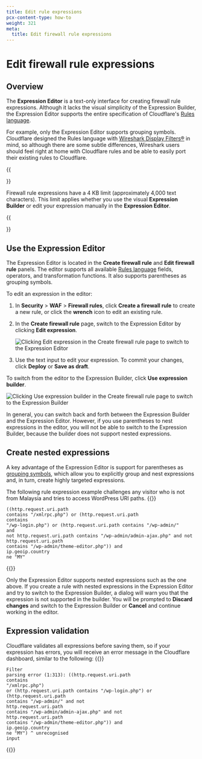 ```yaml
---
title: Edit rule expressions
pcx-content-type: how-to
weight: 321
meta:
  title: Edit firewall rule expressions
---
```


# Edit firewall rule expressions

## Overview

The **Expression Editor** is a text-only interface for creating firewall rule expressions. Although it lacks the visual simplicity of the Expression Builder, the Expression Editor supports the entire specification of Cloudflare's [Rules language](/ruleset-engine/rules-language/).

For example, only the Expression Editor supports grouping symbols. Cloudflare designed the Rules language with [Wireshark Display Filters®](https://www.wireshark.org/docs/wsug_html_chunked/ChWorkBuildDisplayFilterSection.html) in mind, so although there are some subtle differences, Wireshark users should feel right at home with Cloudflare rules and be able to easily port their existing rules to Cloudflare.

{{<Aside type="warning" header="Important">}}

Firewall rule expressions have a 4 KB limit (approximately 4,000 text characters). This limit applies whether you use the visual **Expression Builder** or edit your expression manually in the **Expression Editor**.

{{</Aside>}}

## Use the Expression Editor

The Expression Editor is located in the **Create firewall rule** and **Edit firewall rule** panels. The editor supports all available [Rules language](/ruleset-engine/rules-language/) fields, operators, and transformation functions. It also supports parentheses as grouping symbols.

To edit an expression in the editor:

1. In **Security** > **WAF** > **Firewall rules**, click **Create a firewall rule** to create a new rule, or click the **wrench** icon to edit an existing rule.

1. In the **Create firewall rule** page, switch to the Expression Editor by clicking **Edit expression**.

    ![Clicking Edit expression in the Create firewall rule page to switch to the Expression Editor](/firewall/static/firewall-rules-expression-builder-0.png)

1. Use the text input to edit your expression. To commit your changes, click **Deploy** or **Save as draft**.

To switch from the editor to the Expression Builder, click **Use expression builder**.

![Clicking Use expression builder in the Create firewall rule page to switch to the Expression Builder](/firewall/static/firewall-rules-expression-editor-0.png)

In general, you can switch back and forth between the Expression Builder and the Expression Editor. However, if you use parentheses to nest expressions in the editor, you will not be able to switch to the Expression Builder, because the builder does not support nested expressions.

## Create nested expressions

A key advantage of the Expression Editor is support for parentheses as [grouping symbols](/ruleset-engine/rules-language/operators/#grouping-symbols), which allow you to explicitly group and nest expressions and, in turn, create highly targeted expressions.

The following rule expression example challenges any visitor who is not from Malaysia and tries to access WordPress URI paths.
{{<raw>}}<pre class="CodeBlock CodeBlock-with-rows CodeBlock-scrolls-horizontally CodeBlock-is-light-in-light-theme CodeBlock--language-txt" language="txt"><code><span class="CodeBlock--rows"><span class="CodeBlock--rows-content"><span class="CodeBlock--row"><span class="CodeBlock--row-indicator"></span><div class="CodeBlock--row-content"><span class="CodeBlock--token-plain">((http.request.uri.path contains &quot;/xmlrpc.php&quot;) or (http.request.uri.path </span></div></span><span class="CodeBlock--row"><span class="CodeBlock--row-indicator"></span><div class="CodeBlock--row-content"><span class="CodeBlock--token-plain">contains &quot;/wp-login.php&quot;) or (http.request.uri.path contains &quot;/wp-admin/&quot; </span></div></span><span class="CodeBlock--row"><span class="CodeBlock--row-indicator"></span><div class="CodeBlock--row-content"><span class="CodeBlock--token-plain">and not http.request.uri.path contains &quot;/wp-admin/admin-ajax.php&quot; and not </span></div></span><span class="CodeBlock--row"><span class="CodeBlock--row-indicator"></span><div class="CodeBlock--row-content"><span class="CodeBlock--token-plain">http.request.uri.path contains &quot;/wp-admin/theme-editor.php&quot;)) and </span></div></span><span class="CodeBlock--row"><span class="CodeBlock--row-indicator"></span><div class="CodeBlock--row-content"><span class="CodeBlock--token-plain">ip.geoip.country ne &quot;MY&quot;</span></div></span></span></span></code></pre>{{</raw>}}

Only the Expression Editor supports nested expressions such as the one above. If you create a rule with nested expressions in the Expression Editor and try to switch to the Expression Builder, a dialog will warn you that the expression is not supported in the builder. You will be prompted to **Discard changes** and switch to the Expression Builder or **Cancel** and continue working in the editor.

## Expression validation

Cloudflare validates all expressions before saving them, so if your expression has errors, you will receive an error message in the Cloudflare dashboard, similar to the following:
{{<raw>}}<pre class="CodeBlock CodeBlock-with-rows CodeBlock-scrolls-horizontally CodeBlock-is-light-in-light-theme CodeBlock--language-txt" language="txt"><code><span class="CodeBlock--rows"><span class="CodeBlock--rows-content"><span class="CodeBlock--row"><span class="CodeBlock--row-indicator"></span><div class="CodeBlock--row-content"><span class="CodeBlock--token-plain">Filter parsing error (1:313): ((http.request.uri.path contains</span></div></span><span class="CodeBlock--row"><span class="CodeBlock--row-indicator"></span><div class="CodeBlock--row-content"><span class="CodeBlock--token-plain">&quot;/xmlrpc.php&quot;) or (http.request.uri.path contains &quot;/wp-login.php&quot;) or </span></div></span><span class="CodeBlock--row"><span class="CodeBlock--row-indicator"></span><div class="CodeBlock--row-content"><span class="CodeBlock--token-plain">(http.request.uri.path contains &quot;/wp-admin/&quot; and not </span></div></span><span class="CodeBlock--row"><span class="CodeBlock--row-indicator"></span><div class="CodeBlock--row-content"><span class="CodeBlock--token-plain">http.request.uri.path contains &quot;/wp-admin/admin-ajax.php&quot; and not </span></div></span><span class="CodeBlock--row"><span class="CodeBlock--row-indicator"></span><div class="CodeBlock--row-content"><span class="CodeBlock--token-plain">http.request.uri.path contains &quot;/wp-admin/theme-editor.php&quot;)) and </span></div></span><span class="CodeBlock--row"><span class="CodeBlock--row-indicator"></span><div class="CodeBlock--row-content"><span class="CodeBlock--token-plain">ip.geoip.country ne &quot;MY&quot;) ^ unrecognised input</span></div></span></span></span></code></pre>{{</raw>}}

